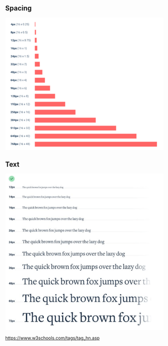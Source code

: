 ## Spacing

<img src="Sizing System.assets/scale.png" alt="scale" style="zoom:50%;" />

## Text

<img src="Sizing System.assets/text.png" alt="text" style="zoom:50%;" />

https://www.w3schools.com/tags/tag_hn.asp